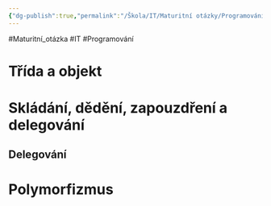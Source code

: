 ```yaml
---
{"dg-publish":true,"permalink":"/Škola/IT/Maturitní otázky/Programování/Principy OOP/","created":"2023-12-19T09:12:06.045+01:00","updated":"2024-03-24T22:19:52.829+01:00"}
---
```


#Maturitní_otázka #IT #Programování 
# Třída a objekt 
# Skládání, dědění, zapouzdření a delegování
## Delegování
# Polymorfizmus